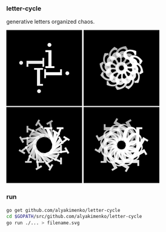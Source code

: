 ### letter-cycle

generative letters organized chaos.

![i 90 degrees](https://raw.githubusercontent.com/alyakimenko/letter-cycle/master/assets/i90d.png)
![s 30 degrees](https://raw.githubusercontent.com/alyakimenko/letter-cycle/master/assets/s30d.png)
![v 30 degrees](https://raw.githubusercontent.com/alyakimenko/letter-cycle/master/assets/v30d.png)
![g 30 degrees](https://raw.githubusercontent.com/alyakimenko/letter-cycle/master/assets/g30d.png)

### run
```bash
go get github.com/alyakimenko/letter-cycle
cd $GOPATH/src/github.com/alyakimenko/letter-cycle
go run ./... > filename.svg
```
